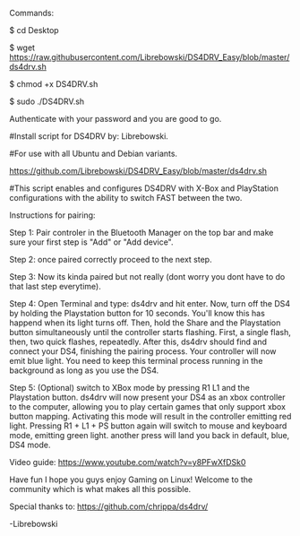 Commands:

 $ cd Desktop

 $ wget https://raw.githubusercontent.com/Librebowski/DS4DRV_Easy/blob/master/ds4drv.sh

 $ chmod +x DS4DRV.sh

 $ sudo ./DS4DRV.sh
 
Authenticate with your password and you are good to go.


#Install script for DS4DRV by: Librebowski.

#For use with all Ubuntu and Debian variants.

https://github.com/Librebowski/DS4DRV_Easy/blob/master/ds4drv.sh


#This script enables and configures DS4DRV with X-Box and PlayStation configurations with the ability to switch FAST between the two.


Instructions for pairing:

 Step 1: Pair controler in the Bluetooth Manager on the top bar and make sure your first step is "Add" or "Add device".

 Step 2: once paired correctly proceed to the next step.

 Step 3: Now its kinda paired but not really (dont worry you dont have to do that last step everytime).

 Step 4: Open Terminal and type: ds4drv and hit enter. Now, turn off the DS4 by holding the Playstation button for 10 seconds. You'll know this has happend when its light turns off. Then, hold the Share and the Playstation button simultaneously until the controller starts flashing. First, a single flash, then, two quick flashes, repeatedly. After this, ds4drv should find and connect your DS4, finishing the pairing process. Your controller will now emit blue light. You need to keep this terminal process running in the background as long as you use the DS4.

 Step 5: (Optional) switch to XBox mode by pressing R1 L1 and the Playstation button. ds4drv will now present your DS4 as an xbox controller to the computer, allowing you to play certain games that only support xbox button mapping. Activating this mode will result in the controller emitting red light. Pressing R1 + L1 + PS button again will switch to mouse and keyboard mode, emitting green light. another press will land you back in default, blue, DS4 mode.

Video guide: https://www.youtube.com/watch?v=y8PFwXfDSk0

 Have fun I hope you guys enjoy Gaming on Linux! Welcome to the community which is what makes all this possible.
 
 Special thanks to: https://github.com/chrippa/ds4drv/
 
-Librebowski
 
